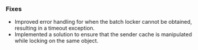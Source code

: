 ### Fixes
+ Improved error handling for when the batch locker cannot be obtained, resulting in a timeout exception.
+ Implemented a solution to ensure that the sender cache is manipulated while locking on the same object.